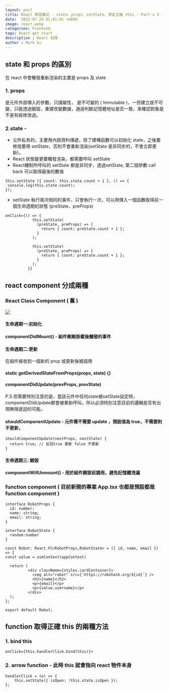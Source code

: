 ```yaml
---
layout: post
title: React 學習筆記 - state、props、setState、挷定正確 this - Part's 3
date:  2022-07-24 01:01:01 +0800
image: react.webp
categories: Frontend
tags: React get start
description : React 初探
author : Mark ku
---
```


## state 和 props 的區別 
在 react  中會觸發重新渲染的主要是 props 及 state 

### 1. props
是元件外部傳入的參數，只讀屬性， 是不可變的 ( Immutable )，一但建立就不可變，只能透過銷毀，重建改變數據，通過判斷記憶體地址是否一致，來確認對象是不是有經修改過。  

### 2.state - 
* 元件私有的，主要用內部資料傳遞，除了建構函數可以初始化 state，之後要修改要用 setState，否則不會重新渲染(setState 是非同步的，不會立即更新)。  
* React 狀態變更要觸發渲染，都需要呼叫 setState
* React機制所呼叫的 setState 都是非同步，透過setState, 第二個參數 call back 可以取得最後的數值

```
this.setState ({ count: this.state.count + 1 }, () => {
 console.log(this.state.count);  
});
```
* setState 執行兩次相同的事件，只會執行一次，可以用傳入一個函數取得前一個生命週期的狀態 (preState、preProps)
```
onClick={() => {
            this.setState(
              (preState, preProps) => {
                return { count: preState.count + 1 };
              }              
            );

            this.setState(
              (preState, preProps) => {
                return { count: preState.count + 1 };
              }             
            );            
          }}
```

## react component 分成兩種
### React Class Component ( 舊 ) 
![](https://i.imgur.com/lgWfIZe.png)

#### 生命週期一:初始化
#### componentDidMount() - 組件剛剛掛載後觸發的事件
#### 生命週期二:更新
在組件接收到一個新的 prop 或更新後被調用  
#### static getDerivedStateFromProps(props, state) {} 
#### componentDidUpdate(prevProps, prevState) 
P.S.但需要特別注意的是，當該元件中任何state被setState設定時，componentDidUpdate都會被重新呼叫。所以必須特別注意目前的邏輯是否有出現無限遞迴的可能。  

#### shouldComponentUpdate - 元件需不需要 update ，預設值為 true，不需要則不更新，
```
shouldComponentUpdate(nextProps, nextState) {
  return true; // 反回true 更新 false 不更新
}
```
#### 生命週期三: 銷毀 

#### componentWillUnmount() - 用於組件銷毀前調用，避免記憶體洩漏

### function component ( 目前新開的專案 App.tsx 也都是預設都是 function component )

```
interface RobotProps {
  id: number;
  name: string;
  email: string;
}

interface RobotState {
  random:number
}

const Robot: React.FC<RobotProps,RobotState> = ({ id, name, email }) => {
const value = useContext(appContext)

  return (        
          <div className={styles.cardContainer}>
            <img alt="robot" src={`https://robohash.org/${id}`} />
            <h2>{name}</h2>
            <p>{email}</p>
            <p>{value.username}</p>
          </div>            
  );
};

export default Robot;
```

## function 取得正確 this  的兩種方法

### 1. bind this 
```
onClick={this.handlerClick.bind(this)}>
```
### 2. arrow function - 此時 this 就會指向 react 物件本身
```
handlerClick = (e) => {
    this.setState({ isOpen: !this.state.isOpen });
};
```